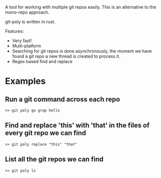 A tool for working with multiple git repos easily.
This is an alternative to the mono-repo approach.

git-poly is written in rust.

Features:
- Very fast!
- Multi-platform
- Searching for git repos is done asynchronously, the moment we have found a git
  repo a new thread is created to process it.
- Regex based find and replace

# Examples
## Run a git command across each repo
```
>> git poly go grep hello
```

## Find and replace 'this' with 'that' in the files of every git repo we can find
```
>> git poly replace "this" "that"
```

## List all the git repos we can find
```
>> git poly ls
```
